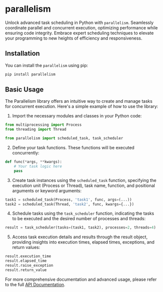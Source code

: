 # parallelism

Unlock advanced task scheduling in Python with `parallelism`.
Seamlessly coordinate parallel and concurrent execution, optimizing performance while ensuring code integrity.
Embrace expert scheduling techniques to elevate your programming to new heights of efficiency and responsiveness.

## Installation

You can install the `parallelism` using pip:

```bash
pip install parallelism
```

## Basic Usage

The Parallelism library offers an intuitive way to create and manage tasks for concurrent execution.
Here's a simple example of how to use the library:

1. Import the necessary modules and classes in your Python code:

  ```python
  from multiprocessing import Process
  from threading import Thread
  
  from parallelism import scheduled_task, task_scheduler
  ```

2. Define your task functions. These functions will be executed concurrently:

```python
def func(*args, **kwargs):
    # Your task logic here
    pass
```

3. Create task instances using the `scheduled_task` function, specifying the execution unit (Process or Thread), task name, function, and positional arguments or keyword arguments:

```python
task1 = scheduled_task(Process, 'task1', func, args=(...))
task2 = scheduled_task(Thread, 'task2', func, kwargs={...})
```

4. Schedule tasks using the `task_scheduler` function, indicating the tasks to be executed and the desired number of processes and threads:

```python
result = task_scheduler(tasks=(task1, task2), processes=2, threads=4)
```

5. Access task execution details and results through the result object, providing insights into execution times, elapsed times, exceptions, and return values:

```python
result.execution_time
result.elapsed_time
result.raise_exception
result.return_value
```

For more comprehensive documentation and advanced usage, please refer to the full [API Documentation](https://parallelism.readthedocs.io/en/latest/index.html).
